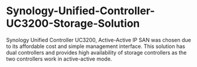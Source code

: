 # Synology-Unified-Controller-UC3200-Storage-Solution
Synology Unified Controller UC3200, Active-Active IP SAN was chosen due to its  affordable cost and simple management interface. This solution has dual  controllers and provides high availability of storage controllers as the two  controllers work in active-active mode.
